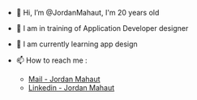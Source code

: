 - 👋 Hi, I’m @JordanMahaut, I'm 20 years old
- 👀 I am in training of Application Developer designer
- 🌱 I am currently learning app design


- 📫 How to reach me :
    - [Mail - Jordan Mahaut](jordanmahaut09@gmail.com)
    - [Linkedin - Jordan Mahaut](https://www.linkedin.com/in/jordan-mahaut-b30908227/) 
